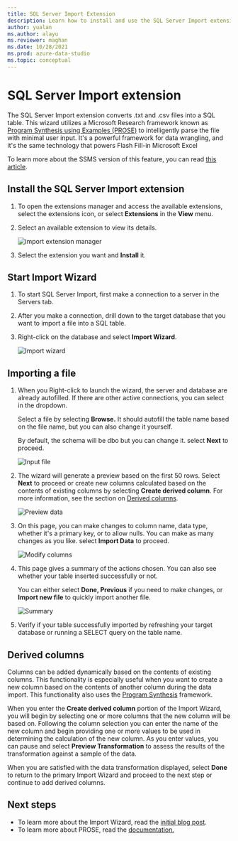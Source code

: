 ```yaml
---
title: SQL Server Import Extension
description: Learn how to install and use the SQL Server Import extension for Azure Data Studio, a wizard that converts .txt and .csv files into a SQL table.
author: yualan
ms.author: alayu
ms.reviewer: maghan
ms.date: 10/28/2021
ms.prod: azure-data-studio
ms.topic: conceptual
---
```


# SQL Server Import extension

The SQL Server Import extension converts .txt and .csv files into a SQL table. This wizard utilizes a Microsoft Research framework known as [Program Synthesis using Examples (PROSE)](https://microsoft.github.io/prose/) to intelligently parse the file with minimal user input. It's a powerful framework for data wrangling, and it's the same technology that powers Flash Fill-in Microsoft Excel

To learn more about the SSMS version of this feature, you can read [this article](../../relational-databases/import-export/import-flat-file-wizard.md).

## Install the SQL Server Import extension

1. To open the extensions manager and access the available extensions, select the extensions icon, or select **Extensions** in the **View** menu.
2. Select an available extension to view its details.

   ![import extension manager](media/sql-server-import-extension/import-wizard-install.png)

3. Select the extension you want and **Install** it.

## Start Import Wizard

1. To start SQL Server Import, first make a connection to a server in the Servers tab.
2. After you make a connection, drill down to the target database that you want to import a file into a SQL table.
3. Right-click on the database and select **Import Wizard**.

    ![Import wizard](media/sql-server-import-extension/open-import-wizard.png)

## Importing a file

1. When you Right-click to launch the wizard, the server and database are already autofilled. If there are other active connections, you can select in the dropdown. 

    Select a file by selecting **Browse.** It should autofill the table name based on the file name, but you can also change it yourself.

    By default, the schema will be dbo but you can change it. select **Next** to proceed.

    ![Input file](media/sql-server-import-extension/import-wizard-input-file.png)

2. The wizard will generate a preview based on the first 50 rows. Select **Next** to proceed or create new columns calculated based on the contents of existing columns by selecting **Create derived column**.  For more information, see the section on [Derived columns](#derived-columns).

    ![Preview data](media/sql-server-import-extension/import-wizard-preview-data.png)

3. On this page, you can make changes to column name, data type, whether it's a primary key, or to allow nulls. You can make as many changes as you like. select **Import Data** to proceed.

    ![Modify columns](media/sql-server-import-extension/import-wizard-modify-columns.png)

4. This page gives a summary of the actions chosen. You can also see whether your table inserted successfully or not.

    You can either select **Done, Previous** if you need to make changes, or **Import new file** to quickly import another file.

    ![Summary](media/sql-server-import-extension/import-wizard-summary.png)

5. Verify if your table successfully imported by refreshing your target database or running a SELECT query on the table name.

## Derived columns

Columns can be added dynamically based on the contents of existing columns. This functionality is especially useful when you want to create a new column based on the contents of another column during the data import. This functionality also uses the [Program Synthesis](https://microsoft.github.io/prose/) framework.

When you enter the **Create derived column** portion of the Import Wizard, you will begin by selecting one or more columns that the new column will be based on.  Following the column selection you can enter the name of the new column and begin providing one or more values to be used in determining the calculation of the new column.  As you enter values, you can pause and select **Preview Transformation** to assess the results of the transformation against a sample of the data.

When you are satisfied with the data transformation displayed, select **Done** to return to the primary Import Wizard and proceed to the next step or continue to add derived columns.



## Next steps

- To learn more about the Import Wizard, read the [initial blog post](https://cloudblogs.microsoft.com/sqlserver/2018/08/30/the-august-release-of-sql-operations-studio-is-now-available/).
- To learn more about PROSE, read the [documentation.](https://microsoft.github.io/prose/)